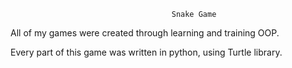                                         Snake Game

All of my games were created through learning and training OOP.

Every part of this game was written in python, using Turtle library.
